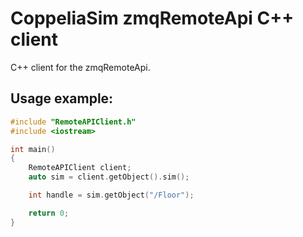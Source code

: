 # CoppeliaSim zmqRemoteApi C++ client

C++ client for the zmqRemoteApi.

## Usage example:

```cpp
#include "RemoteAPIClient.h"
#include <iostream>

int main()
{
    RemoteAPIClient client;
    auto sim = client.getObject().sim();

    int handle = sim.getObject("/Floor");

    return 0;
}
```
